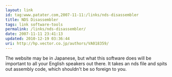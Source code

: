 ```yaml
---
layout: link
id: tag:www.patater.com,2007-11-11:/links/nds-disassembler
title: NDS Disassembler
tags: link software-tools
permalink: /links/nds-disassembler/
date: 2007-11-11 23:41:13
updated: 2010-12-19 03:36:44
uri: http://hp.vector.co.jp/authors/VA018359/
---
```

The website may be in Japanese, but what this software does will be important
to all your English speakers out there. It takes an nds file and spits out
assembly code, which shouldn't be so foreign to you.
